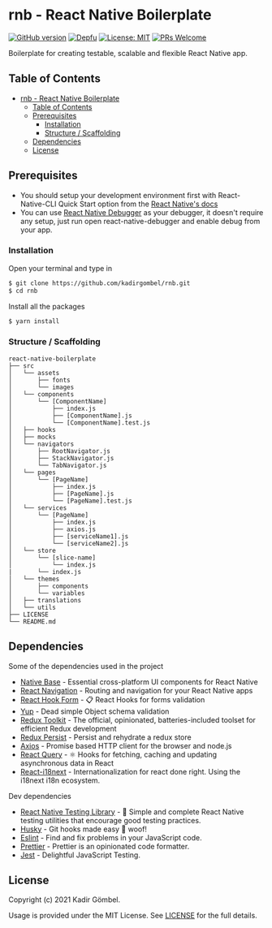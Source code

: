 # rnb - React Native Boilerplate

[![GitHub version](https://img.shields.io/badge/version-v1.0.0-blue.svg)](https://github.com/kadirgombel/rnb)
[![Depfu](https://badges.depfu.com/badges/279833236bb2e3daef40b69efd78ea4c/count.svg)](https://depfu.com/github/kadirgombel/rnb?project_id=22898)
[![License: MIT](https://img.shields.io/badge/License-MIT-yellow.svg)](LICENSE)
[![PRs Welcome](https://img.shields.io/badge/PRs-welcome-green.svg?style=flat-square)](http://makeapullrequest.com)

Boilerplate for creating testable, scalable and flexible React Native app.

## Table of Contents

- [rnb - React Native Boilerplate](#rnb---react-native-boilerplate)
  - [Table of Contents](#table-of-contents)
  - [Prerequisites](#prerequisites)
    - [Installation](#installation)
    - [Structure / Scaffolding](#structure--scaffolding)
  - [Dependencies](#dependencies)
  - [License](#license)

## Prerequisites

- You should setup your development environment first with React-Native-CLI Quick Start option from the [React Native's docs](https://reactnative.dev/docs/environment-setup)
- You can use [React Native Debugger](https://github.com/jhen0409/react-native-debugger) as your debugger, it doesn't require any setup, just run open react-native-debugger and enable debug from your app.

### Installation

Open your terminal and type in

```sh
$ git clone https://github.com/kadirgombel/rnb.git
$ cd rnb
```

Install all the packages

```sh
$ yarn install
```

### Structure / Scaffolding

```text
react-native-boilerplate
├── src
│   └── assets
│       ├── fonts
│       └── images
│   └── components
│       └── [ComponentName]
│           ├── index.js
│           ├── [ComponentName].js
│           └── [ComponentName].test.js
│   ├── hooks
│   ├── mocks
│   └── navigators
│       ├── RootNavigator.js
│       ├── StackNavigator.js
│       └── TabNavigator.js
│   └── pages
│       └── [PageName]
│           ├── index.js
│           ├── [PageName].js
│           └── [PageName].test.js
│   └── services
│       └── [PageName]
│           ├── index.js
│           ├── axios.js
│           ├── [serviceName1].js
│           └── [serviceName2].js
│   └── store
│       └── [slice-name]
│           └── index.js
|       └── index.js
│   └── themes
│       ├── components
│       └── variables
│   ├── translations
│   └── utils
├── LICENSE
└── README.md
```

## Dependencies

Some of the dependencies used in the project

- [Native Base](https://github.com/GeekyAnts/NativeBase) - Essential cross-platform UI components for React Native
- [React Navigation](https://github.com/react-navigation/react-navigation) - Routing and navigation for your React Native apps
- [React Hook Form](https://github.com/react-hook-form/react-hook-form) - 📋 React Hooks for forms validation
- [Yup](https://github.com/jquense/yup) - Dead simple Object schema validation
- [Redux Toolkit](https://github.com/reduxjs/redux-toolkit) - The official, opinionated, batteries-included toolset for efficient Redux development
- [Redux Persist](https://github.com/rt2zz/redux-persist) - Persist and rehydrate a redux store
- [Axios](https://github.com/axios/axios) - Promise based HTTP client for the browser and node.js
- [React Query](https://github.com/tannerlinsley/react-query) - ⚛️ Hooks for fetching, caching and updating asynchronous data in React
- [React-i18next](https://github.com/i18next/react-i18next) - Internationalization for react done right. Using the i18next i18n ecosystem.

Dev dependencies

- [React Native Testing Library](https://github.com/callstack/react-native-testing-library) - 🦉 Simple and complete React Native testing utilities that encourage good testing practices.
- [Husky](https://github.com/typicode/husky) - Git hooks made easy 🐶 woof!
- [Eslint](https://github.com/eslint/eslint) - Find and fix problems in your JavaScript code.
- [Prettier](https://github.com/prettier/prettier) - Prettier is an opinionated code formatter.
- [Jest](https://github.com/facebook/jest) - Delightful JavaScript Testing.

## License

Copyright (c) 2021 Kadir Gömbel.

Usage is provided under the MIT License. See [LICENSE](LICENSE) for the full details.
